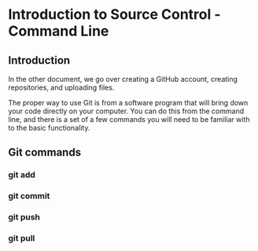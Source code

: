 # Introduction to Source Control - Command Line

## Introduction

In the other document, we go over creating a GitHub account, creating repositories, and uploading files.

The proper way to use Git is from a software program that will bring down your code directly on your computer. 
You can do this from the command line, and there is a set of a few commands you will need to be familiar with
to the basic functionality.

## Git commands

### git add

### git commit

### git push

### git pull
